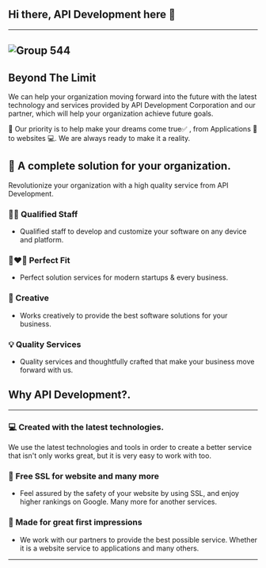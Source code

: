 ## Hi there, API Development here 👋
---
![Group 544](https://user-images.githubusercontent.com/48949523/187063652-aafd524a-ff01-4e03-ba11-709c99fc61e7.png)
---
## Beyond The Limit
We can help your organization moving forward into the future with the latest technology and services provided by API Development Corporation and our partner, which will help your organization achieve future goals.

🙌 Our priority is to help make your dreams come true✅ , from Applications 📲 to websites 💻. We are always ready to make it a reality.

## 🏢 A complete solution for your organization.
Revolutionize your organization with a high quality service from API Development.

### 🧑‍💻 Qualified Staff
- Qualified staff to develop and customize your software on any device and platform.

###  👩‍❤️‍👨 Perfect Fit
- Perfect solution services for modern startups & every business.

###  🌈 Creative
- Works creatively to provide the best software solutions for your business.

###  💡 Quality Services
- Quality services and thoughtfully crafted that make your business move forward with us.

## Why API Development?.
---
### 💻 Created with the latest technologies.
We use the latest technologies and tools in order to create a better service that isn't only works great, but it is very easy to work with too.

### 👮 Free SSL for website and many more
- Feel assured by the safety of your website by using SSL, and enjoy higher rankings on Google. Many more for another services.

### 💞 Made for great first impressions
- We work with our partners to provide the best possible service. Whether it is a website service to applications and many others.

---
